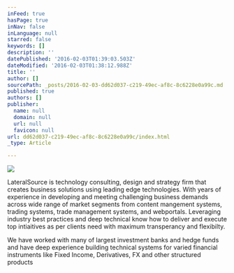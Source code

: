 ```yaml
---
inFeed: true
hasPage: true
inNav: false
inLanguage: null
starred: false
keywords: []
description: ''
datePublished: '2016-02-03T01:39:03.503Z'
dateModified: '2016-02-03T01:38:12.988Z'
title: ''
author: []
sourcePath: _posts/2016-02-03-dd62d037-c219-49ec-af8c-8c6228e0a99c.md
published: true
authors: []
publisher:
  name: null
  domain: null
  url: null
  favicon: null
url: dd62d037-c219-49ec-af8c-8c6228e0a99c/index.html
_type: Article

---
```

![](https://the-grid-user-content.s3-us-west-2.amazonaws.com/0a29a4b6-47ea-44cb-a7eb-76dbde38dd89.jpg)

LateralSource is technology consulting, design and strategy firm that creates business solutions using leading edge technologies. With years of experience in developing and meeting challenging business demands across wide range of market segments from content mangement systems, trading systems, trade management systems, and webportals. Leveraging industry best practices and deep technical know how to deliver and execute top intiaitives as per clients need with maximum transperancy and flexibilty.

We have worked with many of largest investment banks and hedge funds and have deep experience building technical systems for varied financial instruments like Fixed Income, Derivatives, FX and other structured products